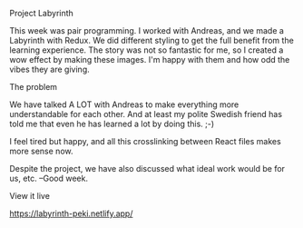 Project Labyrinth

This week was pair programming. I worked with Andreas, and we made a Labyrinth with Redux. We did different styling to get the full benefit from the learning experience. The story was not so fantastic for me, so I created a wow effect by making these images. I'm happy with them and how odd the vibes they are giving.

The problem

We have talked A LOT with Andreas to make everything more understandable for each other. And at least my polite Swedish friend has told me that even he has learned a lot by doing this. ;-)

I feel tired but happy, and all this crosslinking between React files makes more sense now.

Despite the project, we have also discussed what ideal work would be for us, etc. –Good week.

View it live

https://labyrinth-peki.netlify.app/
